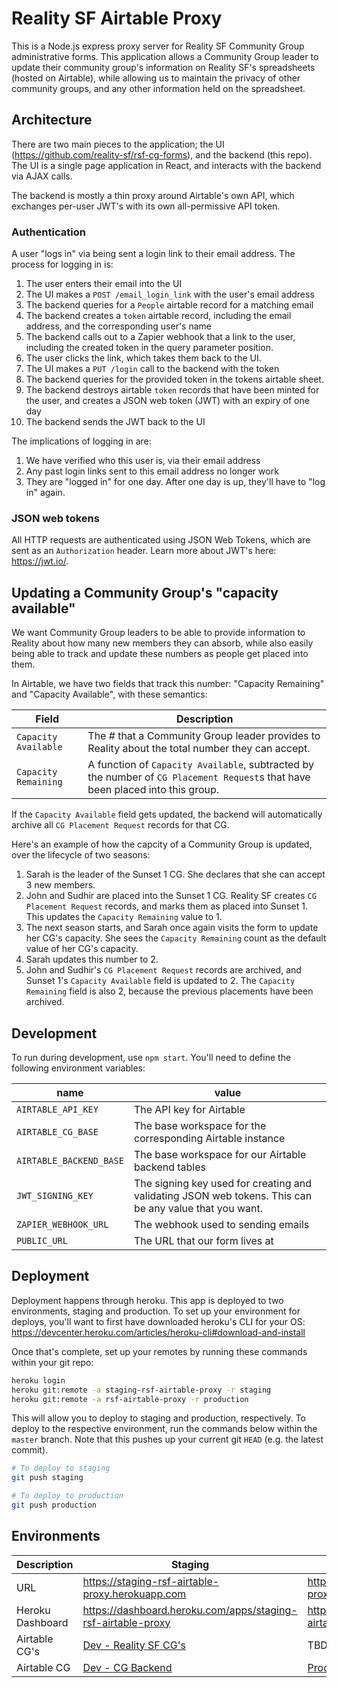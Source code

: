 # Reality SF Airtable Proxy

This is a Node.js express proxy server for Reality SF Community Group administrative forms. This application allows a Community Group leader to update their community group's information on Reality SF's spreadsheets (hosted on Airtable), while allowing us to maintain the privacy of other community groups, and any other information held on the spreadsheet.

## Architecture

There are two main pieces to the application; the UI (https://github.com/reality-sf/rsf-cg-forms), and the backend (this repo). The UI is a single page application in React, and interacts with the backend via AJAX calls.

The backend is mostly a thin proxy around Airtable's own API, which exchanges per-user JWT's with its own all-permissive API token.

### Authentication

A user "logs in" via being sent a login link to their email address. The process for logging in is:

1. The user enters their email into the UI
2. The UI makes a `POST /email_login_link` with the user's email address
3. The backend queries for a `People` airtable record for a matching email
4. The backend creates a `token` airtable record, including the email address, and the corresponding user's name
5. The backend calls out to a Zapier webhook that a link to the user, including the created token in the query parameter position.
6. The user clicks the link, which takes them back to the UI.
7. The UI makes a `PUT /login` call to the backend with the token
8. The backend queries for the provided token in the tokens airtable sheet.
9. The backend destroys airtable `token` records that have been minted for the user, and creates a JSON web token (JWT) with an expiry of one day
10. The backend sends the JWT back to the UI

The implications of logging in are:

1. We have verified who this user is, via their email address
2. Any past login links sent to this email address no longer work
3. They are "logged in" for one day. After one day is up, they'll have to "log in" again.

### JSON web tokens

All HTTP requests are authenticated using JSON Web Tokens, which are sent as an `Authorization` header. Learn more about JWT's here: https://jwt.io/.

## Updating a Community Group's "capacity available"

We want Community Group leaders to be able to provide information to Reality about how many new members they can absorb, while also easily being able to track and update these numbers as people get placed into them.

In Airtable, we have two fields that track this number: "Capacity Remaining" and "Capacity Available", with these semantics:

| Field | Description |
| --- | --- |
| `Capacity Available` | The # that a Community Group leader provides to Reality about the total number they can accept. |
| `Capacity Remaining` | A function of `Capacity Available`, subtracted by the number of `CG Placement Request`s that have been placed into this group. |

If the `Capacity Available` field gets updated, the backend will automatically archive all `CG Placement Request` records for that CG.

Here's an example of how the capcity of a Community Group is updated, over the lifecycle of two seasons:

1. Sarah is the leader of the Sunset 1 CG. She declares that she can accept 3 new members. 
2. John and Sudhir are placed into the Sunset 1 CG. Reality SF creates `CG Placement Request` records, and marks them as placed into Sunset 1. This updates the `Capacity Remaining` value to 1.
3. The next season starts, and Sarah once again visits the form to update her CG's capacity. She sees the `Capacity Remaining` count as the default value of her CG's capacity.
4. Sarah updates this number to 2.
5. John and Sudhir's `CG Placement Request` records are archived, and Sunset 1's `Capacity Available` field is updated to 2. The `Capacity Remaining` field is also 2, because the previous placements have been archived.

## Development

To run during development, use `npm start`. You'll need to define the following environment variables:

| name | value |
| --- | --- |
| `AIRTABLE_API_KEY` | The API key for Airtable |
| `AIRTABLE_CG_BASE` | The base workspace for the corresponding Airtable instance |
| `AIRTABLE_BACKEND_BASE` | The base workspace for our Airtable backend tables |
| `JWT_SIGNING_KEY` | The signing key used for creating and validating JSON web tokens. This can be any value that you want. |
| `ZAPIER_WEBHOOK_URL` | The webhook used to sending emails |
| `PUBLIC_URL` | The URL that our form lives at |

## Deployment

Deployment happens through heroku. This app is deployed to two environments, staging and production. To set up your environment for deploys, you'll want to first have downloaded heroku's CLI for your OS: https://devcenter.heroku.com/articles/heroku-cli#download-and-install

Once that's complete, set up your remotes by running these commands within your git repo:

```bash
heroku login
heroku git:remote -a staging-rsf-airtable-proxy -r staging
heroku git:remote -a rsf-airtable-proxy -r production
```

This will allow you to deploy to staging and production, respectively. To deploy to the respective environment, run the commands below within the `master` branch. Note that this pushes up your current git `HEAD` (e.g. the latest commit).

```bash
# To deploy to staging
git push staging

# To deploy to production
git push production
```

## Environments

| Description | Staging | Production |
| --- | --- | --- |
| URL | https://staging-rsf-airtable-proxy.herokuapp.com | https://rsf-airtable-proxy.herokuapp.com |
| Heroku Dashboard | https://dashboard.heroku.com/apps/staging-rsf-airtable-proxy | https://dashboard.heroku.com/apps/rsf-airtable-proxy |
| Airtable CG's | [Dev - Reality SF CG's](https://airtable.com/tblinCnvetqch8CUi/viwPWZvWpqU8Pc9bB) | TBD |
| Airtable CG | [Dev - CG Backend](https://airtable.com/tblloeeNHLNfEtewH/viwYP1N3XZUkCkexe) | [Prod - CG Backend](https://airtable.com/tblkRfVHJg2SWNQmV/viw08Ugl5bomWg53r) |